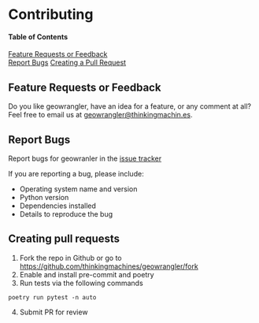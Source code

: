 # Contributing

#### Table of Contents

[Feature Requests or Feedback](#feature-requests-or-feedback)  
[Report Bugs](#report-bugs)
[Creating a Pull Request](#creating-a-pull-request)

## Feature Requests or Feedback

Do you like geowrangler, have an idea for a feature, or any comment at all? Feel free to email us at geowrangler@thinkingmachin.es.

## Report Bugs

Report bugs for geowranler in the [issue tracker](https://github.com/pytest-dev/pytest/issues)

If you are reporting a bug, please include:

- Operating system name and version
- Python version
- Dependencies installed
- Details to reproduce the bug

## Creating pull requests

1. Fork the repo in Github or go to https://github.com/thinkingmachines/geowrangler/fork
2. Enable and install pre-commit and poetry
3. Run tests via the following commands

```
poetry run pytest -n auto
```

4. Submit PR for review
